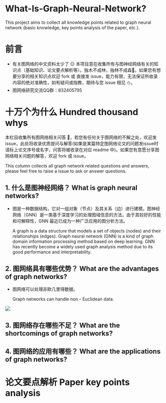 # What-Is-Graph-Neural-Network?
This project aims to collect all knowledge points related to graph neural network (basic knowledge, key points analysis of the paper, etc.).
# 前言
- 有关图网络的中文资料太少了 😐 本项目意在收集所有与图神经网络有关的知识点（基础知识、论文要点解析等）。独木不成林，独林不成森🌴。如果您有想要分享的相关知识点欢迎 fork 或 直接发 issue，能力有限，无法保证所收录内容的绝对准确性，如有疑问或指教，期待与您 issue 相见 ⛄。
- 图网络研究交流QQ群：832405795

# 十万个为什么 Hundred thousand whys
本栏目收集所有图网络相关问答 🤡，若您有任何关于图网络的不解之处，欢迎发issue，此处将收录优质提问与解答(如果是某篇特定图网络论文的问题发issue时请标上论文序号或名字，问答将被收录在对应 readme 中)。如果您有意愿分享图网络相关问题的解答，欢迎 fork 或 issue。

This column collects all graph network related questions and answers, please feel free to raise a issue to ask or answer questions.
## 1. 什么是图神经网络？ What is graph neural networks?
- 图是一种数据结构，它对一组对象（节点）及其关系（边）进行建模。图神经网络（GNN）是一类基于深度学习的处理图域信息的方法。由于其较好的性能和可解释性，GNN 最近已成为一种广泛应用的图分析方法。

  A graph is a data structure that models a set of objects (nodes) and their relationships (edges). Graph neural network (GNN) is a kind of graph domain information processing method based on deep learning. GNN has recently become a widely used graph analysis method due to its good performance and interpretability.
## 2. 图网络具有哪些优势？ What are the advantages of graph networks?
- 图网络可以处理非欧几里得数据。

  Graph networks can handle non - Euclidean data.

![](https://github.com/cy69855522/what-is-graph-neural-network/blob/master/sources/non-Euclidean.png)

## 3. 图网络存在哪些不足？ What are the shortcomings of graph networks?

## 4. 图网络的应用有哪些？ What are the applications of graph networks?

# 论文要点解析 Paper key points analysis
